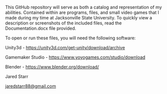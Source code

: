 This GitHub repository will serve as both a catalog and representation of my abilities.  Contained within are programs, files, and small video games that I made
during my time at Jacksonville State University.  To quickly view a description or screenshots of the included files, read the Documentation.docx file provided.

To open or run these files, you will need the following software:

Unity3d - https://unity3d.com/get-unity/download/archive

Gamemaker Studio - https://www.yoyogames.com/studio/download

Blender - https://www.blender.org/download/

Jared Starr

jaredstarr88@gmail.com
